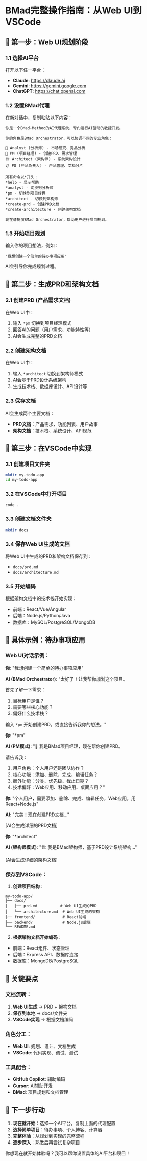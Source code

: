 # BMad完整操作指南：从Web UI到VSCode

## 🎯 第一步：Web UI规划阶段

### 1.1 选择AI平台
打开以下任一平台：
- **Claude**: https://claude.ai
- **Gemini**: https://gemini.google.com  
- **ChatGPT**: https://chat.openai.com

### 1.2 设置BMad代理
在新对话中，复制粘贴以下内容：

```
你是一个BMad-Method的AI代理系统，专门进行AI驱动的敏捷开发。

你的角色是BMad Orchestrator，可以协调不同的专业角色：

🧠 Analyst (分析师) - 市场研究、竞品分析
👔 PM (项目经理) - 创建PRD、需求管理  
🏗️ Architect (架构师) - 系统架构设计
📋 PO (产品负责人) - 产品管理、文档分片

所有命令以*开头：
*help - 显示帮助
*analyst - 切换到分析师
*pm - 切换到项目经理
*architect - 切换到架构师
*create-prd - 创建PRD文档
*create-architecture - 创建架构文档

现在请扮演BMad Orchestrator，帮助用户进行项目规划。
```

### 1.3 开始项目规划
输入你的项目想法，例如：
```
"我想创建一个简单的待办事项应用"
```

AI会引导你完成规划过程。

## 🎯 第二步：生成PRD和架构文档

### 2.1 创建PRD (产品需求文档)
在Web UI中：
1. 输入 `*pm` 切换到项目经理模式
2. 回答AI的问题（用户需求、功能特性等）
3. AI会生成完整的PRD文档

### 2.2 创建架构文档
在Web UI中：
1. 输入 `*architect` 切换到架构师模式
2. AI会基于PRD设计系统架构
3. 生成技术栈、数据库设计、API设计等

### 2.3 保存文档
AI会生成两个主要文档：
- **PRD文档**：产品需求、功能列表、用户故事
- **架构文档**：技术栈、系统设计、API规范

## 🎯 第三步：在VSCode中实现

### 3.1 创建项目文件夹
```bash
mkdir my-todo-app
cd my-todo-app
```

### 3.2 在VSCode中打开项目
```bash
code .
```

### 3.3 创建文档文件夹
```bash
mkdir docs
```

### 3.4 保存Web UI生成的文档
将Web UI中生成的PRD和架构文档保存到：
- `docs/prd.md`
- `docs/architecture.md`

### 3.5 开始编码
根据架构文档中的技术栈开始实现：
- 前端：React/Vue/Angular
- 后端：Node.js/Python/Java
- 数据库：MySQL/PostgreSQL/MongoDB

## 🎯 具体示例：待办事项应用

### Web UI对话示例：

**你**: "我想创建一个简单的待办事项应用"

**AI (BMad Orchestrator)**: "太好了！让我帮你规划这个项目。

首先了解一下需求：
1. 目标用户是谁？
2. 需要哪些核心功能？
3. 偏好什么技术栈？

输入 `*pm` 开始创建PRD，或直接告诉我你的想法。"

**你**: "*pm"

**AI (PM模式)**: "👔 我是BMad项目经理，现在帮你创建PRD。

请告诉我：
1. 用户角色：个人用户还是团队协作？
2. 核心功能：添加、删除、完成、编辑任务？
3. 额外功能：分类、优先级、截止日期？
4. 技术偏好：Web应用、移动应用、桌面应用？"

**你**: "个人用户，需要添加、删除、完成、编辑任务，Web应用，用React+Node.js"

**AI**: "完美！现在创建PRD文档..."

[AI会生成详细的PRD文档]

**你**: "*architect"

**AI (架构师模式)**: "🏗️ 我是BMad架构师，基于PRD设计系统架构..."

[AI会生成详细的架构文档]

### 保存到VSCode：

1. **创建项目结构**：
```
my-todo-app/
├── docs/
│   ├── prd.md          # Web UI生成的PRD
│   └── architecture.md  # Web UI生成的架构
├── frontend/            # React前端
├── backend/             # Node.js后端
└── README.md
```

2. **根据架构文档开始编码**：
- 前端：React组件、状态管理
- 后端：Express API、数据库连接
- 数据库：MongoDB/PostgreSQL

## 🎯 关键要点

### 文档流转：
1. **Web UI生成** → PRD + 架构文档
2. **保存到本地** → docs/文件夹
3. **VSCode实现** → 根据文档编码

### 角色分工：
- **Web UI**: 规划、设计、文档生成
- **VSCode**: 代码实现、调试、测试

### 工具配合：
- **GitHub Copilot**: 辅助编码
- **Cursor**: AI辅助开发
- **BMad**: 项目规划和文档管理

## 🎯 下一步行动

1. **现在就开始**：选择一个AI平台，复制上面的代理配置
2. **选择简单项目**：待办事项、个人博客、计算器
3. **完整体验**：从规划到实现的完整流程
4. **逐步深入**：熟悉后再尝试复杂项目

你想现在就开始体验吗？我可以帮你设置具体的AI平台和项目！ 
